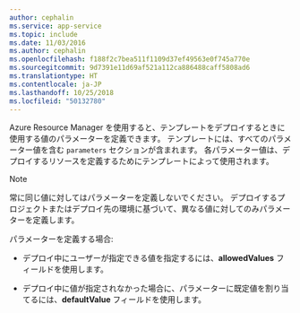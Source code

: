 ```yaml
---
author: cephalin
ms.service: app-service
ms.topic: include
ms.date: 11/03/2016
ms.author: cephalin
ms.openlocfilehash: f188f2c7bea511f1109d37ef49563e0f745a770e
ms.sourcegitcommit: 9d7391e11d69af521a112ca886488caff5808ad6
ms.translationtype: HT
ms.contentlocale: ja-JP
ms.lasthandoff: 10/25/2018
ms.locfileid: "50132780"
---
```

Azure Resource Manager を使用すると、テンプレートをデプロイするときに使用する値のパラメーターを定義できます。 テンプレートには、すべてのパラメーター値を含む `parameters` セクションが含まれます。 各パラメーター値は、デプロイするリソースを定義するためにテンプレートによって使用されます。

> [!NOTE]
> 常に同じ値に対してはパラメーターを定義しないでください。 デプロイするプロジェクトまたはデプロイ先の環境に基づいて、異なる値に対してのみパラメーターを定義します。

パラメーターを定義する場合:

* デプロイ中にユーザーが指定できる値を指定するには、**allowedValues** フィールドを使用します。

* デプロイ中に値が指定されなかった場合に、パラメーターに既定値を割り当てるには、**defaultValue** フィールドを使用します。 
